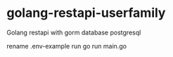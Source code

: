 # golang-restapi-userfamily
Golang restapi with gorm
database postgresql

rename .env-example
run go run main.go
